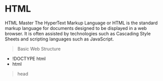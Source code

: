 # HTML
HTML Master
The HyperText Markup Language or HTML is the standard markup language for documents designed to be displayed in a web browser. It is often assisted by technologies such as Cascading Style Sheets and scripting languages such as JavaScript.
> Basic Web Structure
- !DOCTYPE html
- html
> head
> <body>
